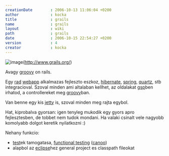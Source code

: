 ```yaml
---
creationDate        : 2006-10-13 11:06:04 +0200 
author              : kocka 
title               : grails 
name                : grails 
layout              : wiki 
path                : grails 
date                : 2006-10-15 22:54:27 +0200 
version             : 4 
creator             : kocka 
---
```

![image](http://www.grails.org/images/grails_logo.jpg)(http://www.grails.org/)

Avagy [groovy](Groovy.html) on rails.

Egy [rad](rad.html) [webapp](webapp.html) alkalmazas fejleszto eszkoz, [hibernate](Hibernate.html), [spring](spring.html), [quartz](quartz.html), stb integracioval. Szoval minden ami altalaban kellhet, az oldalakat [gsp](Missing.html)ben irhatod, a controllereket meg [groovy](Groovy.html)ban.

Van benne egy kis [jetty](jetty.html) is, szoval minden meg rajta egybol.

Hat, kiprobalva gyorsan: igen tenyleg mukodik egy gyors apro fejlesztesben, de tobbet nem tudok mondani. Ha valaki csinalt vele nagyobb komolyabb dolgot keretik nyilatkozni :)

Nehany funkcio:

*   [test](test.html)ek tamogatasa, [functional testing](functional%20testing.html) ([canoo](canoo.html))
*   alapbol az [eclipse](Eclipse.html)hez general project es classpath fileokat
